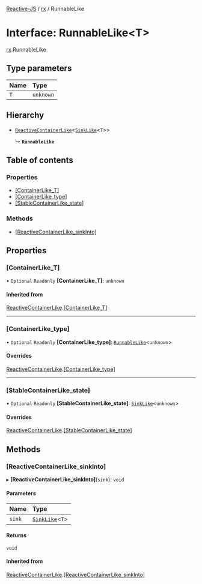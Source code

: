 [Reactive-JS](../README.md) / [rx](../modules/rx.md) / RunnableLike

# Interface: RunnableLike<T\>

[rx](../modules/rx.md).RunnableLike

## Type parameters

| Name | Type |
| :------ | :------ |
| `T` | `unknown` |

## Hierarchy

- [`ReactiveContainerLike`](rx.ReactiveContainerLike.md)<[`SinkLike`](util.SinkLike.md)<`T`\>\>

  ↳ **`RunnableLike`**

## Table of contents

### Properties

- [[ContainerLike\_T]](rx.RunnableLike.md#[containerlike_t])
- [[ContainerLike\_type]](rx.RunnableLike.md#[containerlike_type])
- [[StableContainerLike\_state]](rx.RunnableLike.md#[stablecontainerlike_state])

### Methods

- [[ReactiveContainerLike\_sinkInto]](rx.RunnableLike.md#[reactivecontainerlike_sinkinto])

## Properties

### [ContainerLike\_T]

• `Optional` `Readonly` **[ContainerLike\_T]**: `unknown`

#### Inherited from

[ReactiveContainerLike](rx.ReactiveContainerLike.md).[[ContainerLike_T]](rx.ReactiveContainerLike.md#[containerlike_t])

___

### [ContainerLike\_type]

• `Optional` `Readonly` **[ContainerLike\_type]**: [`RunnableLike`](rx.RunnableLike.md)<`unknown`\>

#### Overrides

[ReactiveContainerLike](rx.ReactiveContainerLike.md).[[ContainerLike_type]](rx.ReactiveContainerLike.md#[containerlike_type])

___

### [StableContainerLike\_state]

• `Optional` `Readonly` **[StableContainerLike\_state]**: [`SinkLike`](util.SinkLike.md)<`unknown`\>

#### Overrides

[ReactiveContainerLike](rx.ReactiveContainerLike.md).[[StableContainerLike_state]](rx.ReactiveContainerLike.md#[stablecontainerlike_state])

## Methods

### [ReactiveContainerLike\_sinkInto]

▸ **[ReactiveContainerLike_sinkInto]**(`sink`): `void`

#### Parameters

| Name | Type |
| :------ | :------ |
| `sink` | [`SinkLike`](util.SinkLike.md)<`T`\> |

#### Returns

`void`

#### Inherited from

[ReactiveContainerLike](rx.ReactiveContainerLike.md).[[ReactiveContainerLike_sinkInto]](rx.ReactiveContainerLike.md#[reactivecontainerlike_sinkinto])
